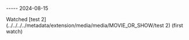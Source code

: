 ----- 2024-08-15

Watched [test 2](../../../../metadata/extension/media/media/MOVIE_OR_SHOW/test 2) (first watch)
